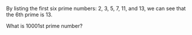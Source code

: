 By listing the first six prime numbers: 2, 3, 5, 7, 11, and 13, we can see that the 6th prime is 13.

What is 10001st prime number?